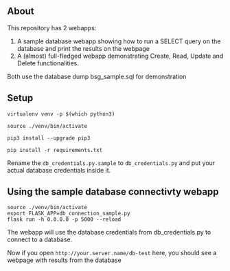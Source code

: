 
About
----
This repository has 2 webapps: 

1. A sample database webapp showing how to run a SELECT query on the database and print the results on the webpage
2. A (almost) full-fledged webapp demonstrating Create, Read, Update and Delete functionalities.

Both use the database dump bsg_sample.sql for demonstration

Setup
----

```
virtualenv venv -p $(which python3) 

source ./venv/bin/activate

pip3 install --upgrade pip3

pip install -r requirements.txt
```
Rename the `db_credentials.py.sample` to `db_credentials.py` and put your actual database credentials inside it.


Using the sample database connectivty webapp
--------------------------------------------

```
source ./venv/bin/activate
export FLASK_APP=db_connection_sample.py
flask run -h 0.0.0.0 -p 5000 --reload
```

The webapp will use the database credentials from db_credentials.py to connect to a database.

Now if you open `http://your.server.name/db-test` here, you should see a webpage with results from the database
```

